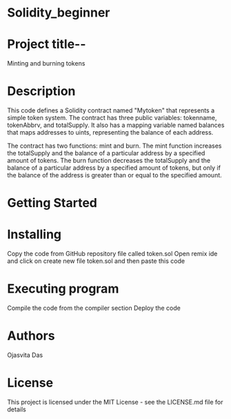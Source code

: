 # Solidity_beginner
# Project title--

Minting and burning tokens

# Description
This code defines a Solidity contract named "Mytoken" that represents a simple token system. The contract has three public variables: tokenname, tokenAbbrv, and totalSupply. It also has a mapping variable named balances that maps addresses to uints, representing the balance of each address.

The contract has two functions: mint and burn. The mint function increases the totalSupply and the balance of a particular address by a specified amount of tokens. The burn function decreases the totalSupply and the balance of a particular address by a specified amount of tokens, but only if the balance of the address is greater than or equal to the specified amount.

# Getting Started
# Installing
Copy the code from GitHub repository file called token.sol
Open remix ide and click on create new file token.sol and then paste this code

# Executing program
Compile the code from the compiler section
Deploy the code

# Authors
Ojasvita Das

# License
This project is licensed under the MIT License - see the LICENSE.md file for details
